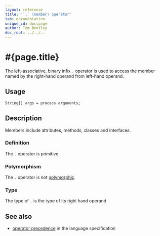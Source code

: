 ```yaml
---
layout: reference
title: '`.` (member) operator'
tab: documentation
unique_id: docspage
author: Tom Bentley
doc_root: ../../..
---
```


# #{page.title}

The left-associative, binary infix `.` operator is used to  access the member 
named by the right-hand operand from left-hand operand.

## Usage 

<!-- try: -->
    String[] args = process.arguments;

## Description

Members include attributes, methods, classes and interfaces.

### Definition

The `.` operator is primitive.

### Polymorphism

The `.` operator is not [polymorphic](#{page.doc_root}/tour/language-module/#operator_polymorphism). 

### Type

The type of `.` is the type of its right hand operand.

## See also

* [operator precedence](#{site.urls.spec_current}#operatorprecedence) in the 
  language specification

